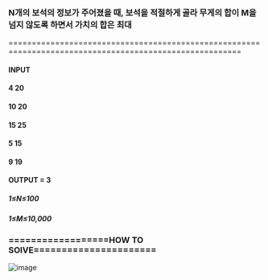 ### N개의 보석의 정보가 주어졌을 때, 보석을 적절하게 골라 무게의 합이 M을 넘지 않도록 하면서 가치의 합은 최대
======================================================================================================== 
#### INPUT
#### 4 20
#### 10 20
#### 15 25
#### 5 15
#### 9 19
#### OUTPUT = 3

##### 1≤N≤100
##### 1≤M≤10,000

### ==================HOW TO SOlVE======================
![image](https://user-images.githubusercontent.com/51987233/200120369-d68af1a4-a7cf-4745-8298-e19f414133b6.png)
